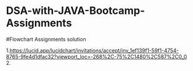# DSA-with-JAVA-Bootcamp-Assignments



#Flowchart Assignments solution 

1.https://lucid.app/lucidchart/invitations/accept/inv_1ef139f1-59f1-4754-8765-9fe4d1dfac32?viewport_loc=-268%2C-75%2C1480%2C587%2C0_0                                    
2.
